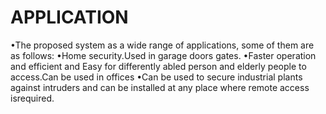 # APPLICATION
  •The proposed system as a wide range of applications, some of them are as follows: 
  •Home security.Used in garage doors gates.
  •Faster operation and efficient and Easy for differently abled person and elderly people to access.Can be used in offices
  •Can be used to secure industrial plants against intruders and can be installed at any place where remote access isrequired.
